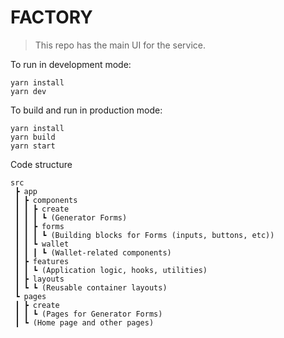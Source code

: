 # FACTORY

> This repo has the main UI for the service.

To run in development mode:

```
yarn install
yarn dev
```

To build and run in production mode:

```
yarn install
yarn build
yarn start
```

Code structure

```
src
 ┣ app
 ┃ ┣ components
 ┃ ┃ ┣ create
 ┃ ┃ ┃ ┗ (Generator Forms)
 ┃ ┃ ┣ forms
 ┃ ┃ ┃ ┗ (Building blocks for Forms (inputs, buttons, etc))
 ┃ ┃ ┗ wallet
 ┃ ┃ ┃ ┗ (Wallet-related components)
 ┃ ┣ features
 ┃ ┃ ┗ (Application logic, hooks, utilities)
 ┃ ┣ layouts
 ┃ ┗ ┗ (Reusable container layouts)
 ┗ pages
 ┃ ┣ create
 ┃ ┃ ┗ (Pages for Generator Forms)
 ┃ ┗ (Home page and other pages)
```
